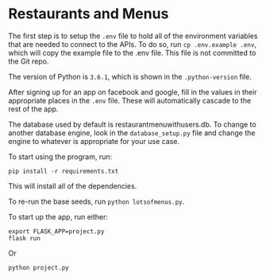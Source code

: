 # Restaurants and Menus

The first step is to setup the `.env` file to hold all of the environment variables that are needed to connect to the APIs.  To do so, run `cp .env.example .env`, which will copy the example file to the .env file.  This file is not committed to the Git repo.  

The version of Python is `3.6.1`, which is shown in the `.python-version` file.

After signing up for an app on facebook and google, fill in the values in their appropriate places in the `.env` file.  These will automatically cascade to the rest of the app.

The database used by default is restaurantmenuwithusers.db.  To change to another database engine, look in the `database_setup.py` file and change the engine to whatever is appropriate for your use case.

To start using the program, run:
```shell
pip install -r requirements.txt
```

This will install all of the dependencies.

To re-run the base seeds, run `python lotsofmenus.py`.

To start up the app, run either:

```shell
export FLASK_APP=project.py
flask run
```

Or 
```shell
python project.py
```